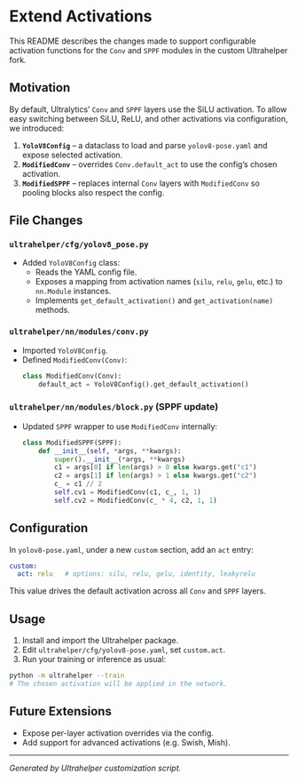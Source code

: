# Extend Activations

This README describes the changes made to support configurable activation functions for the `Conv` and `SPPF` modules in the custom Ultrahelper fork.

## Motivation
By default, Ultralytics’ `Conv` and `SPPF` layers use the SiLU activation. To allow easy switching between SiLU, ReLU, and other activations via configuration, we introduced:

1. **`YoloV8Config`** – a dataclass to load and parse `yolov8-pose.yaml` and expose selected activation.
2. **`ModifiedConv`** – overrides `Conv.default_act` to use the config’s chosen activation.
3. **`ModifiedSPPF`** – replaces internal `Conv` layers with `ModifiedConv` so pooling blocks also respect the config.

## File Changes

### `ultrahelper/cfg/yolov8_pose.py`
- Added `YoloV8Config` class:
  - Reads the YAML config file.
  - Exposes a mapping from activation names (`silu`, `relu`, `gelu`, etc.) to `nn.Module` instances.
  - Implements `get_default_activation()` and `get_activation(name)` methods.

### `ultrahelper/nn/modules/conv.py`
- Imported `YoloV8Config`.
- Defined `ModifiedConv(Conv)`:
  ```python
  class ModifiedConv(Conv):
      default_act = YoloV8Config().get_default_activation()
  ```

### `ultrahelper/nn/modules/block.py` (SPPF update)
- Updated `SPPF` wrapper to use `ModifiedConv` internally:
  ```python
  class ModifiedSPPF(SPPF):
      def __init__(self, *args, **kwargs):
          super().__init__(*args, **kwargs)
          c1 = args[0] if len(args) > 0 else kwargs.get("c1")
          c2 = args[1] if len(args) > 1 else kwargs.get("c2")
          c_ = c1 // 2
          self.cv1 = ModifiedConv(c1, c_, 1, 1)
          self.cv2 = ModifiedConv(c_ * 4, c2, 1, 1)
  ```

## Configuration
In `yolov8-pose.yaml`, under a new `custom` section, add an `act` entry:

```yaml
custom:
  act: relu   # options: silu, relu, gelu, identity, leakyrelu
```

This value drives the default activation across all `Conv` and `SPPF` layers.

## Usage
1. Install and import the Ultrahelper package.
2. Edit `ultrahelper/cfg/yolov8-pose.yaml`, set `custom.act`.
3. Run your training or inference as usual:

```bash
python -m ultrahelper --train
# The chosen activation will be applied in the network.
```

## Future Extensions
- Expose per-layer activation overrides via the config.
- Add support for advanced activations (e.g. Swish, Mish).

---
*Generated by Ultrahelper customization script.*

